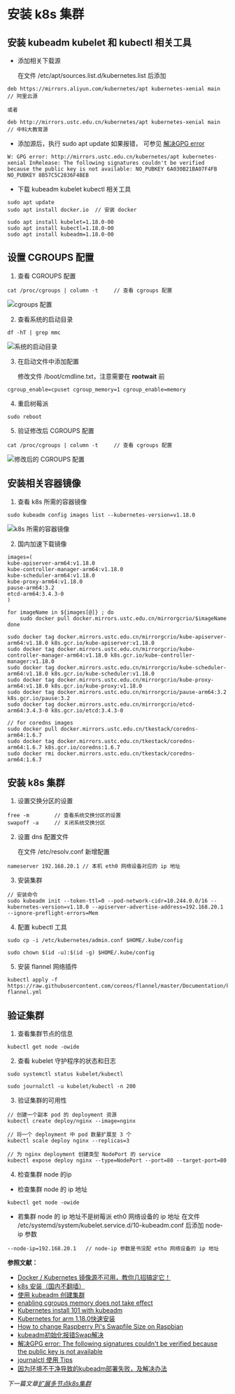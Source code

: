 # 安装 k8s 集群

## 安装 kubeadm kubelet 和 kubectl 相关工具

- 添加相关下载源

  在文件 /etc/apt/sources.list.d/kubernetes.list 后添加
```
deb https://mirrors.aliyun.com/kubernetes/apt kubernetes-xenial main  // 阿里云源

或者

deb http://mirrors.ustc.edu.cn/kubernetes/apt kubernetes-xenial main   // 中科大教育源
```

- 添加源后，执行 sudo apt update 如果报错， 可参见 [解决GPG error](https://blog.csdn.net/zhuiqiuzhuoyue583/article/details/90597499)

```
W: GPG error: http://mirrors.ustc.edu.cn/kubernetes/apt kubernetes-xenial InRelease: The following signatures couldn't be verified because the public key is not available: NO_PUBKEY 6A030B21BA07F4FB NO_PUBKEY 8B57C5C2836F4BEB
```

- 下载 kubeadm kubelet kubectl 相关工具

```
sudo apt update
sudo apt install docker.io  // 安装 docker 

sudo apt install kubelet=1.18.0-00 
sudo apt install kubectl=1.18.0-00 
sudo apt install kubeadm=1.18.0-00
```

## 设置 CGROUPS 配置

1. 查看 CGROUPS 配置
   
```
cat /proc/cgroups | column -t     // 查看 cgroups 配置
```

![cgroups 配置](/shot_screen/cgroups.png)

2. 查看系统的启动目录

```
df -hT | grep mmc
```

![系统的启动目录](/shot_screen/launch.png)

3. 在启动文件中添加配置

   修改文件 /boot/cmdline.txt，注意需要在 **rootwait** 前

```
cgroup_enable=cpuset cgroup_memory=1 cgroup_enable=memory
```

4. 重启树莓派

```
sudo reboot
```

5. 验证修改后 CGROUPS 配置

```
cat /proc/cgroups | column -t     // 查看 cgroups 配置
```

![修改后的 CGROUPS 配置](/shot_screen/cgroups2.png)

## 安装相关容器镜像

1. 查看 k8s 所需的容器镜像
   
```
sudo kubeadm config images list --kubernetes-version=v1.18.0
```   

![k8s 所需的容器镜像](/shot_screen/k8s-images.png)

2. 国内加速下载镜像

```
images=(
kube-apiserver-arm64:v1.18.0
kube-controller-manager-arm64:v1.18.0
kube-scheduler-arm64:v1.18.0
kube-proxy-arm64:v1.18.0
pause-arm64:3.2
etcd-arm64:3.4.3-0
)

for imageName in ${images[@]} ; do
    sudo docker pull docker.mirrors.ustc.edu.cn/mirrorgcrio/$imageName
done

sudo docker tag docker.mirrors.ustc.edu.cn/mirrorgcrio/kube-apiserver-arm64:v1.18.0 k8s.gcr.io/kube-apiserver:v1.18.0
sudo docker tag docker.mirrors.ustc.edu.cn/mirrorgcrio/kube-controller-manager-arm64:v1.18.0 k8s.gcr.io/kube-controller-manager:v1.18.0
sudo docker tag docker.mirrors.ustc.edu.cn/mirrorgcrio/kube-scheduler-arm64:v1.18.0 k8s.gcr.io/kube-scheduler:v1.18.0
sudo docker tag docker.mirrors.ustc.edu.cn/mirrorgcrio/kube-proxy-arm64:v1.18.0 k8s.gcr.io/kube-proxy:v1.18.0
sudo docker tag docker.mirrors.ustc.edu.cn/mirrorgcrio/pause-arm64:3.2 k8s.gcr.io/pause:3.2
sudo docker tag docker.mirrors.ustc.edu.cn/mirrorgcrio/etcd-arm64:3.4.3-0 k8s.gcr.io/etcd:3.4.3-0

// for coredns images
sudo docker pull docker.mirrors.ustc.edu.cn/tkestack/coredns-arm64:1.6.7
sudo docker tag docker.mirrors.ustc.edu.cn/tkestack/coredns-arm64:1.6.7 k8s.gcr.io/coredns:1.6.7
sudo docker rmi docker.mirrors.ustc.edu.cn/tkestack/coredns-arm64:1.6.7
```

## 安装 k8s 集群

1. 设置交换分区的设置

```
free -m        // 查看系统交换分区的设置
swapoff -a     // 关闭系统交换分区
```

2. 设置 dns 配置文件

   在文件 /etc/resolv.conf 新增配置
```
nameserver 192.168.20.1 // 本机 eth0 网络设备对应的 ip 地址
```

3. 安装集群

```
// 安装命令
sudo kubeadm init --token-ttl=0 --pod-network-cidr=10.244.0.0/16 --kubernetes-version=v1.18.0 --apiserver-advertise-address=192.168.20.1 --ignore-preflight-errors=Mem
```

4. 配置 kubectl 工具

```
sudo cp -i /etc/kubernetes/admin.conf $HOME/.kube/config

sudo chown $(id -u):$(id -g) $HOME/.kube/config
```

5. 安装 flannel 网络插件

```
kubectl apply -f https://raw.githubusercontent.com/coreos/flannel/master/Documentation/kube-flannel.yml
```

## 验证集群

1. 查看集群节点的信息
```
kubectl get node -owide
```

2. 查看 kubelet 守护程序的状态和日志

```
sudo systemctl status kubelet/kubectl

sudo journalctl -u kubelet/kubectl -n 200
```

3. 验证集群的可用性

```
// 创建一个副本 pod 的 deployment 资源
kubectl create deploy/nginx --image=nginx 

// 将一个 deployment 中 pod 数量扩展至 3 个
kubectl scale deploy nginx --replicas=3

// 为 nginx deployment 创建类型 NodePort 的 service
kubectl expose deploy nginx --type=NodePort --port=80 --target-port=80
```

4. 检查集群 node 的ip

- 检查集群 node 的 ip 地址

```
kubectl get node -owide
```

- 若集群 node 的 ip 地址不是树莓派 eth0 网络设备的 ip 地址
  在文件 /etc/systemd/system/kubelet.service.d/10-kubeadm.conf 后添加 node-ip 参数
```
--node-ip=192.168.20.1   // node-ip 参数是书没配 etho 网络设备的 ip 地址
```


**参照文献：**

- [Docker / Kubernetes 镜像源不可用，教你几招搞定它！](https://cloud.tencent.com/developer/article/1499649)
- [k8s 安装（国内不翻墙）](https://zhuanlan.zhihu.com/p/46341911)
- [使用 kubeadm 创建集群](https://kubernetes.io/zh/docs/setup/production-environment/tools/kubeadm/create-cluster-kubeadm/)
- [enabling cgroups memory does not take effect](https://www.raspberrypi.org/forums/viewtopic.php?t=203128#p1261949)
- [Kubernetes install 101 with kubeadm](https://medium.com/faun/kubernetes-install-101-with-kubeadm-149b70626a9f)
- [Kubernetes for arm 1.18.0快速安装](https://my.oschina.net/u/2306127/blog/3226348)
- [How to change Raspberry Pi's Swapfile Size on Raspbian](http://www.bitpi.co/2015/02/11/how-to-change-raspberry-pis-swapfile-size-on-rasbian/)
- [kubeadm初始化报错Swap解决](https://blog.whsir.com/post-5344.html)
- [解决GPG error: The following signatures couldn't be verified because the public key is not available](https://blog.csdn.net/zhuiqiuzhuoyue583/article/details/90597499)
- [journalctl 使用 Tips](https://liqiang.io/post/tip-for-using-journalctl-6baa4268)
- [因为环境不干净导致的kubeadm部署失败，及解决办法](https://www.fencatn.com/292/)



*下一篇文章[扩展多节点k8s集群](/docs/05-扩展多节点k8s集群.md)*